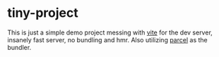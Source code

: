 # tiny-project

This is just a simple demo project messing with [vite](https://github.com/vuejs/vite#bare-module-resolving) for the dev server, insanely fast server, no bundling and hmr.
Also utilizing [parcel](https://github.com/parcel-bundler/parcel) as the bundler.
